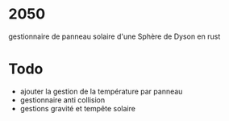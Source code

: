 # 2050
gestionnaire de panneau solaire d'une Sphère de Dyson en rust


# Todo

- ajouter la gestion de la température par panneau
- gestionnaire anti collision
- gestions gravité et tempête solaire